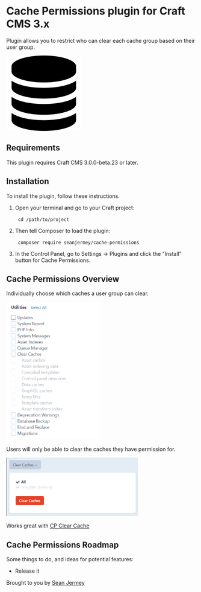 # Cache Permissions plugin for Craft CMS 3.x

Plugin allows you to restrict who can clear each cache group based on their user group.

![Screenshot](resources/img/plugin-logo.svg)

## Requirements

This plugin requires Craft CMS 3.0.0-beta.23 or later.

## Installation

To install the plugin, follow these instructions.

1. Open your terminal and go to your Craft project:

        cd /path/to/project

2. Then tell Composer to load the plugin:

        composer require seanjermey/cache-permissions

3. In the Control Panel, go to Settings → Plugins and click the “Install” button for Cache Permissions.

## Cache Permissions Overview

Individually choose which caches a user group can clear.

<img src="https://github.com/seanjermey/craft-cache-permissions/raw/master/resources/img/permissions.png" width="250">

Users will only be able to clear the caches they have permission for.

<img src="https://github.com/seanjermey/craft-cache-permissions/raw/master/resources/img/caches.png" width="350">

Works great with [CP Clear Cache](https://plugins.craftcms.com/cp-clearcache)

## Cache Permissions Roadmap

Some things to do, and ideas for potential features:

* Release it

Brought to you by [Sean Jermey](https://github.com/seanjermey)
